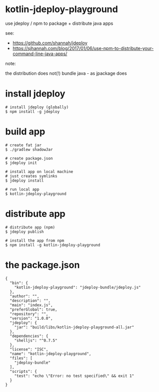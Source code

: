 # kotlin-jdeploy-playground
use jdeploy / npm to package + distribute java apps

see:

- https://github.com/shannah/jdeploy
- https://sjhannah.com/blog/2017/01/06/use-npm-to-distribute-your-command-line-java-apps/

note:

the distribution does not(!) bundle java - as jpackage does



# install jdeploy
```
# install jdeploy (globally)
$ npm install -g jdeploy
```

# build app
```
# create fat jar
$ ./gradlew shadowJar

# create package.json
$ jdeploy init

# install app on local machine 
# just creates symlinks
$ jdeploy install

# run local app
$ kotlin-jdeploy-playground

```

# distribute app
```
# distribute app (npm)
$ jdeploy publish

# install the app from npm
$ npm install -g kotlin-jdeploy-playground
```

# the package.json

```
{
  "bin": {
    "kotlin-jdeploy-playground": "jdeploy-bundle/jdeploy.js"
  },
  "author": "",
  "description": "",
  "main": "index.js",
  "preferGlobal": true,
  "repository": "",
  "version": "1.0.0",
  "jdeploy": {
    "jar": "build/libs/kotlin-jdeploy-playground-all.jar"
  },
  "dependencies": {
    "shelljs": "^0.7.5"
  },
  "license": "ISC",
  "name": "kotlin-jdeploy-playground",
  "files": [
    "jdeploy-bundle"
  ],
  "scripts": {
    "test": "echo \"Error: no test specified\" && exit 1"
  }
}
```
